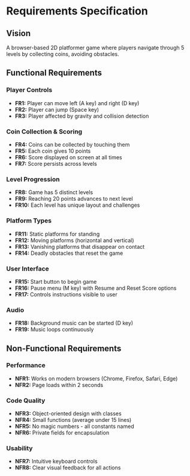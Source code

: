 # Requirements Specification

## Vision

A browser-based 2D platformer game where players navigate through 5 levels by collecting coins, avoiding obstacles.
## Functional Requirements

### Player Controls
- **FR1:** Player can move left (A key) and right (D key)
- **FR2:** Player can jump (Space key)
- **FR3:** Player affected by gravity and collision detection

### Coin Collection & Scoring
- **FR4:** Coins can be collected by touching them
- **FR5:** Each coin gives 10 points
- **FR6:** Score displayed on screen at all times
- **FR7:** Score persists across levels

### Level Progression
- **FR8:** Game has 5 distinct levels
- **FR9:** Reaching 20 points advances to next level
- **FR10:** Each level has unique layout and challenges

### Platform Types
- **FR11:** Static platforms for standing
- **FR12:** Moving platforms (horizontal and vertical)
- **FR13:** Vanishing platforms that disappear on contact
- **FR14:** Deadly obstacles that reset the game

### User Interface
- **FR15:** Start button to begin game
- **FR16:** Pause menu (M key) with Resume and Reset Score options
- **FR17:** Controls instructions visible to user

### Audio
- **FR18:** Background music can be started (D key)
- **FR19:** Music loops continuously

## Non-Functional Requirements

### Performance
- **NFR1:** Works on modern browsers (Chrome, Firefox, Safari, Edge)
- **NFR2:** Page loads within 2 seconds

### Code Quality
- **NFR3:** Object-oriented design with classes
- **NFR4:** Small functions (average under 15 lines)
- **NFR5:** No magic numbers - all constants named
- **NFR6:** Private fields for encapsulation

### Usability
- **NFR7:** Intuitive keyboard controls
- **NFR8:** Clear visual feedback for all actions

